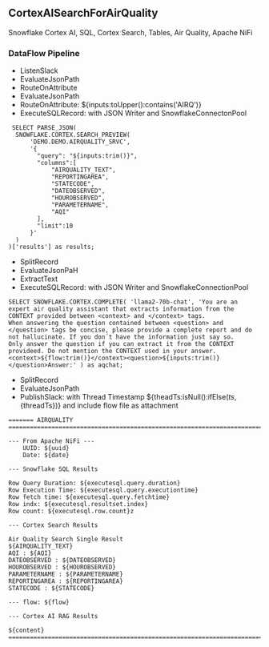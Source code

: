 ## CortexAISearchForAirQuality
Snowflake Cortex AI, SQL, Cortex Search, Tables, Air Quality, Apache NiFi



### DataFlow Pipeline


* ListenSlack
* EvaluateJsonPath
* RouteOnAttribute
* EvaluateJsonPath
* RouteOnAttribute:   ${inputs:toUpper():contains('AIRQ')}
* ExecuteSQLRecord: with JSON Writer and SnowflakeConnectonPool

````
 SELECT PARSE_JSON(
  SNOWFLAKE.CORTEX.SEARCH_PREVIEW(
      'DEMO.DEMO.AIRQUALITY_SRVC',
      '{
        "query": "${inputs:trim()}",
        "columns":[
            "AIRQUALITY_TEXT",
            "REPORTINGAREA",
            "STATECODE",
            "DATEOBSERVED",
            "HOUROBSERVED",
            "PARAMETERNAME",
            "AQI"
        ],
        "limit":10
      }'
  )
)['results'] as results;
````
* SplitRecord
* EvaluateJsonPaH
* ExtractText
* ExecuteSQLRecord: with JSON Writer and SnowflakeConnectionPool

````
SELECT SNOWFLAKE.CORTEX.COMPLETE( 'llama2-70b-chat', 'You are an expert air quality assistant that extracts information from the CONTEXT provided between <context> and </context> tags.
When answering the question contained between <question> and </question> tags be concise, please provide a complete report and do not hallucinate. If you don´t have the information just say so.
Only answer the question if you can extract it from the CONTEXT provideed. Do not mention the CONTEXT used in your answer.<context>${flow:trim()}</context><question>${inputs:trim()}</question>Answer:' ) as aqchat;
````
* SplitRecord
* EvaluateJsonPath
* PublishSlack:   with  Thread Timestamp ${theadTs:isNull():ifElse(${ts},${threadTs})} and include flow file as attachment

````
======= AIRQUALITY ===========================================================================================

--- From Apache NiFi --- 
    UUID: ${uuid}
    Date: ${date}

--- Snowflake SQL Results

Row Query Duration: ${executesql.query.duration}
Row Execution Time: ${executesql.query.executiontime}
Row fetch time: ${executesql.query.fetchtime}
Row indx: ${executesql.resultset.index}
Row count: ${executesql.row.count}z

--- Cortex Search Results

Air Quality Search Single Result
${AIRQUALITY_TEXT}
AQI : ${AQI}
DATEOBSERVED : ${DATEOBSERVED}
HOUROBSERVED : ${HOUROBSERVED}
PARAMETERNAME : ${PARAMETERNAME}
REPORTINGAREA : ${REPORTINGAREA}
STATECODE : ${STATECODE}

--- flow: ${flow}

--- Cortex AI RAG Results

${content}
===========================================================================================
````  

